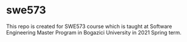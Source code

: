 # swe573

This repo is created for SWE573 course which is taught at Software Engineering Master Program in Bogazici University in 2021 Spring term.
